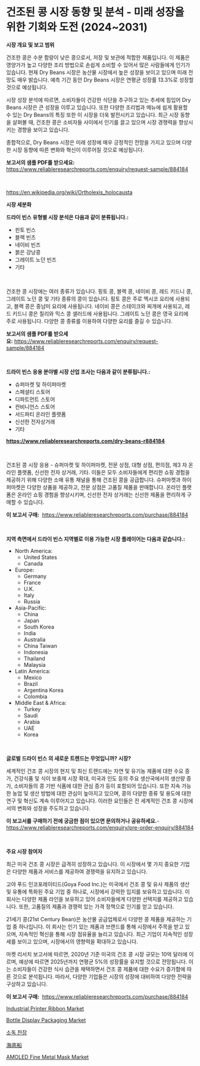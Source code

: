 <p><h1>건조된 콩 시장 동향 및 분석 - 미래 성장을 위한 기회와 도전 (2024~2031)</h1></p><p><strong>시장 개요 및 보고 범위</strong></p>
<p><p>건조한 콩은 수분 함량이 낮은 콩으로서, 저장 및 보관에 적합한 제품입니다. 이 제품은 영양가가 높고 다양한 조리 방법으로 손쉽게 소비할 수 있어서 많은 사람들에게 인기가 있습니다. 현재 Dry Beans 시장은 농산물 시장에서 높은 성장을 보이고 있으며 미래 전망도 매우 밝습니다. 예측 기간 동안 Dry Beans 시장은 연평균 성장률 13.3%로 성장할 것으로 예상됩니다. </p><p>시장 성장 분석에 따르면, 소비자들이 건강한 식단을 추구하고 있는 추세에 힘입어 Dry Beans 시장은 큰 성장을 이루고 있습니다. 또한 다양한 조리법과 메뉴에 쉽게 활용할 수 있는 Dry Beans의 특징 또한 이 시장을 더욱 발전시키고 있습니다. 최근 시장 동향을 살펴볼 때, 건조한 콩은 소비자들 사이에서 인기를 끌고 있으며 시장 경쟁력을 향상시키는 경향을 보이고 있습니다. </p><p>종합적으로, Dry Beans 시장은 미래 성장에 매우 긍정적인 전망을 가지고 있으며 다양한 시장 동향에 따른 변화와 혁신이 이루어질 것으로 예상됩니다.</p></p>
<p><strong>보고서의 샘플 PDF를 받으세요:</strong> <a href="https://www.reliableresearchreports.com/enquiry/request-sample/884184">https://www.reliableresearchreports.com/enquiry/request-sample/884184</a></p>
<p>&nbsp;</p>
<p><a href="https://en.wikipedia.org/wiki/Ortholexis_holocausta">https://en.wikipedia.org/wiki/Ortholexis_holocausta</a></p>
<p><strong>시장 세분화</strong></p>
<p><strong>드라이 빈스 유형별 시장 분석은 다음과 같이 분류됩니다.:</strong></p>
<p><ul><li>핀토 빈스</li><li>블랙 빈즈</li><li>네이비 빈즈</li><li>붉은 강낭콩</li><li>그레이트 노던 빈즈</li><li>기타</li></ul></p>
<p>&nbsp;</p>
<p><p>건조한 콩 시장에는 여러 종류가 있습니다. 핑토 콩, 블랙 콩, 네이비 콩, 레드 키드니 콩, 그레이트 노던 콩 및 기타 종류의 콩이 있습니다. 핑토 콩은 주로 멕시코 요리에 사용되고, 블랙 콩은 중남미 요리에 사용됩니다. 네이비 콩은 스테이크와 찌개에 사용되고, 레드 키드니 콩은 칠리와 믹스 콩 샐러드에 사용됩니다. 그레이트 노던 콩은 영국 요리에 주로 사용됩니다. 다양한 콩 종류를 이용하여 다양한 요리를 즐길 수 있습니다.</p></p>
<p><strong>보고서의 샘플 PDF를 받으세요:</strong>&nbsp;<a href="https://www.reliableresearchreports.com/enquiry/request-sample/884184">https://www.reliableresearchreports.com/enquiry/request-sample/884184</a></p>
<p>&nbsp;</p>
<p><strong> 드라이 빈스 응용 분야별 시장 산업 조사는 다음과 같이 분류됩니다.:</strong></p>
<p><ul><li>슈퍼마켓 및 하이퍼마켓</li><li>스페셜티 스토어</li><li>디파트먼트 스토어</li><li>컨비니언스 스토어</li><li>서드파티 온라인 플랫폼</li><li>신선한 전자상거래</li><li>기타</li></ul></p>
<p><strong><a href="https://www.reliableresearchreports.com/dry-beans-r884184">https://www.reliableresearchreports.com/dry-beans-r884184</a></strong></p>
<p>&nbsp;</p>
<p><p>건조된 콩 시장 응용 - 슈퍼마켓 및 하이퍼마켓, 전문 상점, 대형 상점, 편의점, 제3 자 온라인 플랫폼, 신선한 전자 상거래, 기타. 이들은 모두 소비자들에게 편리한 쇼핑 경험을 제공하기 위해 다양한 소매 유통 채널을 통해 건조된 콩을 공급합니다. 슈퍼마켓과 하이퍼마켓은 다양한 상품을 제공하고, 전문 상점은 고품질 제품을 판매합니다. 온라인 플랫폼은 온라인 쇼핑 경험을 향상시키며, 신선한 전자 상거래는 신선한 제품을 편리하게 구매할 수 있습니다.</p></p>
<p><strong>이 보고서 구매:</strong>&nbsp; <a href="https://www.reliableresearchreports.com/purchase/884184">https://www.reliableresearchreports.com/purchase/884184</a></p>
<p>&nbsp;</p>
<p><strong>지역 측면에서 드라이 빈스 지역별로 이용 가능한 시장 플레이어는 다음과 같습니다.:</strong></p>
<p><ul>
    <li>
        North America:
        <ul>
            <li>United States</li>
            <li>Canada</li>
        </ul>
    </li>
    <li>
        Europe:
        <ul>
            <li>Germany</li>
            <li>France</li>
            <li>U.K.</li>
            <li>Italy</li>
            <li>Russia</li>
        </ul>
    </li>
    <li>
        Asia-Pacific:
        <ul>
            <li>China</li>
            <li>Japan</li>
            <li>South Korea</li>
            <li>India</li>
            <li>Australia</li>
            <li>China Taiwan</li>
            <li>Indonesia</li>
            <li>Thailand</li>
            <li>Malaysia</li>
        </ul>
    </li>
    <li>
        Latin America:
        <ul>
            <li>Mexico</li>
            <li>Brazil</li>
            <li>Argentina Korea</li>
            <li>Colombia</li>
        </ul>
    </li>
    <li>
        Middle East & Africa:
        <ul>
            <li>Turkey</li>
            <li>Saudi</li>
            <li>Arabia</li>
            <li>UAE</li>
            <li>Korea</li>
        </ul>
    </li>
    </ul></p>
<p>&nbsp;</p>
<p><strong>글로벌 드라이 빈스 의 새로운 트렌드는 무엇입니까? 시장?</strong></p>
<p><p>세계적인 건조 콩 시장의 현지 및 최신 트렌드에는 자연 및 유기농 제품에 대한 수요 증가, 건강식품 및 식이 보충제 시장 확대, 미국과 인도 등의 주요 생산국에서의 생산량 증가, 소비자들의 콩 기반 식품에 대한 관심 증가 등이 포함되어 있습니다. 또한 지속 가능한 농업 및 생산 방법에 대한 관심이 높아지고 있으며, 콩의 다양한 종류 및 용도에 대한 연구 및 혁신도 계속 이루어지고 있습니다. 이러한 요인들은 전 세계적인 건조 콩 시장에서의 변화와 성장을 주도하고 있습니다.</p></p>
<p><strong>이 보고서를 구매하기 전에 궁금한 점이 있으면 문의하거나 공유하세요.</strong>- <a href="https://www.reliableresearchreports.com/enquiry/pre-order-enquiry/884184">https://www.reliableresearchreports.com/enquiry/pre-order-enquiry/884184</a></p>
<p>&nbsp;</p>
<p><strong>주요 시장 참여자</strong></p>
<p><p>최근 미국 건조 콩 시장은 급격히 성장하고 있습니다. 이 시장에서 몇 가지 중요한 기업은 다양한 제품과 서비스를 제공하여 경쟁력을 유지하고 있습니다.</p><p>고야 푸드 인코포레이티드(Goya Food Inc.)는 미국에서 건조 콩 및 유사 제품의 생산 및 유통에 특화된 주요 기업 중 하나로, 시장에서 강력한 입지를 보유하고 있습니다. 이 회사는 다양한 제품 라인을 보유하고 있어 소비자들에게 다양한 선택지를 제공하고 있습니다. 또한, 고품질의 제품과 경쟁력 있는 가격 정책으로 인기를 얻고 있습니다.</p><p>21세기 콩(21st Century Bean)은 농산물 공급업체로서 다양한 콩 제품을 제공하는 기업 중 하나입니다. 이 회사는 인기 있는 제품과 브랜드를 통해 시장에서 주목을 받고 있으며, 지속적인 혁신을 통해 시장 점유율을 늘리고 있습니다. 최근 기업이 지속적인 성장세를 보이고 있으며, 시장에서의 영향력을 확대하고 있습니다.</p><p>마켓 리서치 보고서에 따르면, 2020년 기준 미국의 건조 콩 시장 규모는 10억 달러에 이르며, 예상에 따르면 2025년까지 연평균 5%의 성장률을 유지할 것으로 전망됩니다. 이는 소비자들이 건강한 식사 습관을 채택하면서 건조 콩 제품에 대한 수요가 증가함에 따른 것으로 분석됩니다. 따라서, 다양한 기업들은 시장의 성장에 대비하여 다양한 전략을 구상하고 있습니다.</p></p>
<p><strong>이 보고서 구매:</strong>&nbsp;&nbsp;<a href="https://www.reliableresearchreports.com/purchase/884184">https://www.reliableresearchreports.com/purchase/884184</a></p>
<p><p><a href="https://github.com/joanneharris67856/Market-Research-Report-List-1/blob/main/industrial-printer-ribbon-market.md">Industrial Printer Ribbon Market</a></p><p><a href="https://issuu.com/reportprime-2/docs/bottle-display-packaging-market-size-2030.pptx">Bottle Display Packaging Market</a></p><p><a href="https://github.com/LuckeyCorbin/Market-Research-Report-List-1/blob/main/93471741242.md">소독 찬장</a></p><p><a href="https://github.com/DanykaKilback/Market-Research-Report-List-2/blob/main/1034605185898.md">海底船</a></p><p><a href="https://github.com/josebowitzhs/Market-Research-Report-List-1/blob/main/amoled-fine-metal-mask-market.md">AMOLED Fine Metal Mask Market</a></p></p>